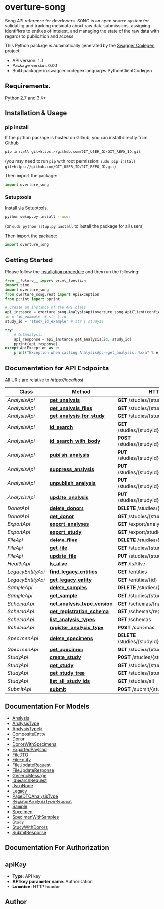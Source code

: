 # overture-song
Song API reference for developers. SONG is an open source system for validating and tracking metadata about raw data submissions, assigning identifiers to entities of interest, and managing the state of the raw data with regards to publication and access

This Python package is automatically generated by the [Swagger Codegen](https://github.com/swagger-api/swagger-codegen) project:

- API version: 1.0
- Package version: 0.0.1
- Build package: io.swagger.codegen.languages.PythonClientCodegen

## Requirements.

Python 2.7 and 3.4+

## Installation & Usage
### pip install

If the python package is hosted on Github, you can install directly from Github

```sh
pip install git+https://github.com/GIT_USER_ID/GIT_REPO_ID.git
```
(you may need to run `pip` with root permission: `sudo pip install git+https://github.com/GIT_USER_ID/GIT_REPO_ID.git`)

Then import the package:
```python
import overture_song 
```

### Setuptools

Install via [Setuptools](http://pypi.python.org/pypi/setuptools).

```sh
python setup.py install --user
```
(or `sudo python setup.py install` to install the package for all users)

Then import the package:
```python
import overture_song
```

## Getting Started

Please follow the [installation procedure](#installation--usage) and then run the following:

```python
from __future__ import print_function
import time
import overture_song
from overture_song.rest import ApiException
from pprint import pprint

# create an instance of the API class
api_instance = overture_song.AnalysisApi(overture_song.ApiClient(configuration))
id = 'id_example' # str | id
study_id = 'study_id_example' # str | studyId

try:
    # GetAnalysis
    api_response = api_instance.get_analysis(id, study_id)
    pprint(api_response)
except ApiException as e:
    print("Exception when calling AnalysisApi->get_analysis: %s\n" % e)

```

## Documentation for API Endpoints

All URIs are relative to *https://localhost*

Class | Method | HTTP request | Description
------------ | ------------- | ------------- | -------------
*AnalysisApi* | [**get_analysis**](docs/AnalysisApi.md#get_analysis) | **GET** /studies/{studyId}/analysis/{id} | GetAnalysis
*AnalysisApi* | [**get_analysis_files**](docs/AnalysisApi.md#get_analysis_files) | **GET** /studies/{studyId}/analysis/{id}/files | GetAnalysisFiles
*AnalysisApi* | [**get_analysis_for_study**](docs/AnalysisApi.md#get_analysis_for_study) | **GET** /studies/{studyId}/analysis | GetAnalysesForStudy
*AnalysisApi* | [**id_search**](docs/AnalysisApi.md#id_search) | **GET** /studies/{studyId}/analysis/search/id | IdSearch
*AnalysisApi* | [**id_search_with_body**](docs/AnalysisApi.md#id_search_with_body) | **POST** /studies/{studyId}/analysis/search/id | IdSearchWithBody
*AnalysisApi* | [**publish_analysis**](docs/AnalysisApi.md#publish_analysis) | **PUT** /studies/{studyId}/analysis/publish/{id} | PublishAnalysis
*AnalysisApi* | [**suppress_analysis**](docs/AnalysisApi.md#suppress_analysis) | **PUT** /studies/{studyId}/analysis/suppress/{id} | SuppressAnalysis
*AnalysisApi* | [**unpublish_analysis**](docs/AnalysisApi.md#unpublish_analysis) | **PUT** /studies/{studyId}/analysis/unpublish/{id} | UnpublishAnalysis
*AnalysisApi* | [**update_analysis**](docs/AnalysisApi.md#update_analysis) | **PUT** /studies/{studyId}/analysis/{analysisId} | UpdateAnalysis
*DonorApi* | [**delete_donors**](docs/DonorApi.md#delete_donors) | **DELETE** /studies/{studyId}/donors/{ids} | DeleteDonors
*DonorApi* | [**get_donor**](docs/DonorApi.md#get_donor) | **GET** /studies/{studyId}/donors/{id} | GetDonor
*ExportApi* | [**export_analyses**](docs/ExportApi.md#export_analyses) | **GET** /export/analysis/{analysisIds} | ExportAnalyses
*ExportApi* | [**export_study**](docs/ExportApi.md#export_study) | **GET** /export/studies/{studyId} | ExportStudy
*FileApi* | [**delete_files**](docs/FileApi.md#delete_files) | **DELETE** /studies/{studyId}/files/{ids} | DeleteFiles
*FileApi* | [**get_file**](docs/FileApi.md#get_file) | **GET** /studies/{studyId}/files/{id} | GetFile
*FileApi* | [**update_file**](docs/FileApi.md#update_file) | **PUT** /studies/{studyId}/files/{id} | UpdateFile
*HealthApi* | [**is_alive**](docs/HealthApi.md#is_alive) | **GET** /isAlive | IsAlive
*LegacyEntityApi* | [**find_legacy_entities**](docs/LegacyEntityApi.md#find_legacy_entities) | **GET** /entities | FindLegacyEntities
*LegacyEntityApi* | [**get_legacy_entity**](docs/LegacyEntityApi.md#get_legacy_entity) | **GET** /entities/{id} | GetLegacyEntity
*SampleApi* | [**delete_samples**](docs/SampleApi.md#delete_samples) | **DELETE** /studies/{studyId}/samples/{ids} | DeleteSamples
*SampleApi* | [**get_sample**](docs/SampleApi.md#get_sample) | **GET** /studies/{studyId}/samples/{id} | GetSample
*SchemaApi* | [**get_analysis_type_version**](docs/SchemaApi.md#get_analysis_type_version) | **GET** /schemas/{name} | GetAnalysisTypeVersion
*SchemaApi* | [**get_registration_schema**](docs/SchemaApi.md#get_registration_schema) | **GET** /schemas/registration | GetRegistrationSchema
*SchemaApi* | [**list_analysis_types**](docs/SchemaApi.md#list_analysis_types) | **GET** /schemas | ListAnalysisTypes
*SchemaApi* | [**register_analysis_type**](docs/SchemaApi.md#register_analysis_type) | **POST** /schemas | RegisterAnalysisType
*SpecimenApi* | [**delete_specimens**](docs/SpecimenApi.md#delete_specimens) | **DELETE** /studies/{studyId}/specimens/{ids} | DeleteSpecimens
*SpecimenApi* | [**get_specimen**](docs/SpecimenApi.md#get_specimen) | **GET** /studies/{studyId}/specimens/{id} | GetSpecimen
*StudyApi* | [**create_study**](docs/StudyApi.md#create_study) | **POST** /studies/{studyId}/ | CreateStudy
*StudyApi* | [**get_study**](docs/StudyApi.md#get_study) | **GET** /studies/{studyId} | GetStudy
*StudyApi* | [**get_study_tree**](docs/StudyApi.md#get_study_tree) | **GET** /studies/{studyId}/all | GetStudyTree
*StudyApi* | [**list_all_study_ids**](docs/StudyApi.md#list_all_study_ids) | **GET** /studies/all | ListAllStudyIds
*SubmitApi* | [**submit**](docs/SubmitApi.md#submit) | **POST** /submit/{studyId} | Submit


## Documentation For Models

 - [Analysis](docs/Analysis.md)
 - [AnalysisType](docs/AnalysisType.md)
 - [AnalysisTypeId](docs/AnalysisTypeId.md)
 - [CompositeEntity](docs/CompositeEntity.md)
 - [Donor](docs/Donor.md)
 - [DonorWithSpecimens](docs/DonorWithSpecimens.md)
 - [ExportedPayload](docs/ExportedPayload.md)
 - [FileDTO](docs/FileDTO.md)
 - [FileEntity](docs/FileEntity.md)
 - [FileUpdateRequest](docs/FileUpdateRequest.md)
 - [FileUpdateResponse](docs/FileUpdateResponse.md)
 - [GenericMessage](docs/GenericMessage.md)
 - [IdSearchRequest](docs/IdSearchRequest.md)
 - [JsonNode](docs/JsonNode.md)
 - [Legacy](docs/Legacy.md)
 - [PageDTOAnalysisType](docs/PageDTOAnalysisType.md)
 - [RegisterAnalysisTypeRequest](docs/RegisterAnalysisTypeRequest.md)
 - [Sample](docs/Sample.md)
 - [Specimen](docs/Specimen.md)
 - [SpecimenWithSamples](docs/SpecimenWithSamples.md)
 - [Study](docs/Study.md)
 - [StudyWithDonors](docs/StudyWithDonors.md)
 - [SubmitResponse](docs/SubmitResponse.md)


## Documentation For Authorization


## apiKey

- **Type**: API key
- **API key parameter name**: Authorization
- **Location**: HTTP header


## Author



